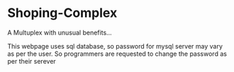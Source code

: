 # Shoping-Complex
A Multuplex with unusual benefits...


This webpage uses sql database, so password for mysql server may vary as per the user.
So programmers are requested to change the password as per their serever
